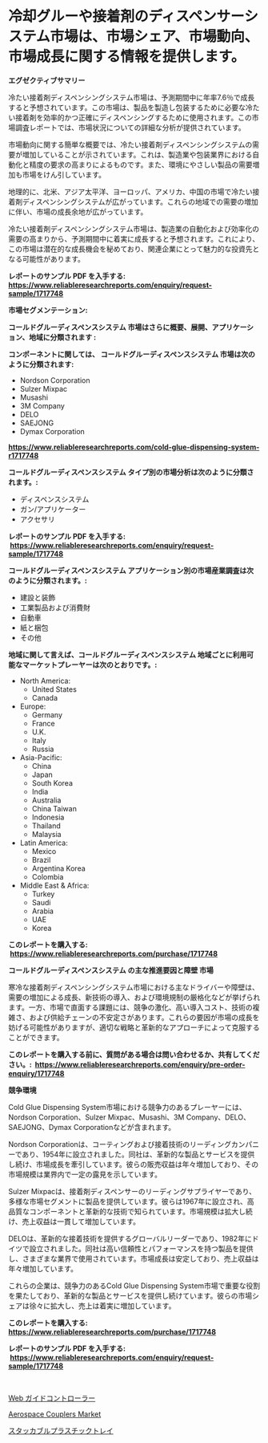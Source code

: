 <p><h1>冷却グルーや接着剤のディスペンサーシステム市場は、市場シェア、市場動向、市場成長に関する情報を提供します。</h1></p><p><strong>エグゼクティブサマリー</strong></p>
<p><p>冷たい接着剤ディスペンシングシステム市場は、予測期間中に年率7.6％で成長すると予想されています。この市場は、製品を製造し包装するために必要な冷たい接着剤を効率的かつ正確にディスペンシングするために使用されます。この市場調査レポートでは、市場状況についての詳細な分析が提供されています。</p><p>市場動向に関する簡単な概要では、冷たい接着剤ディスペンシングシステムの需要が増加していることが示されています。これは、製造業や包装業界における自動化と精度の要求の高まりによるものです。また、環境にやさしい製品の需要増加も市場をけん引しています。</p><p>地理的に、北米、アジア太平洋、ヨーロッパ、アメリカ、中国の市場で冷たい接着剤ディスペンシングシステムが広がっています。これらの地域での需要の増加に伴い、市場の成長余地が広がっています。</p><p>冷たい接着剤ディスペンシングシステム市場は、製造業の自動化および効率化の需要の高まりから、予測期間中に着実に成長すると予想されます。これにより、この市場は潜在的な成長機会を秘めており、関連企業にとって魅力的な投資先となる可能性があります。</p></p>
<p><strong>レポートのサンプル PDF を入手する: <a href="https://www.reliableresearchreports.com/enquiry/request-sample/1717748">https://www.reliableresearchreports.com/enquiry/request-sample/1717748</a></strong></p>
<p><strong>市場セグメンテーション:</strong></p>
<p><strong> コールドグルーディスペンスシステム 市場はさらに概要、展開、アプリケーション、地域に分類されます :</strong></p>
<p><strong>コンポーネントに関しては、 コールドグルーディスペンスシステム 市場は次のように分類されます: &nbsp;</strong></p>
<p><ul><li>Nordson Corporation</li><li>Sulzer Mixpac</li><li>Musashi</li><li>3M Company</li><li>DELO</li><li>SAEJONG</li><li>Dymax Corporation</li></ul></p>
<p><strong><a href="https://www.reliableresearchreports.com/cold-glue-dispensing-system-r1717748">https://www.reliableresearchreports.com/cold-glue-dispensing-system-r1717748</a></strong></p>
<p><strong> コールドグルーディスペンスシステム タイプ別の市場分析は次のように分類されます。:</strong></p>
<p><ul><li>ディスペンスシステム</li><li>ガン/アプリケーター</li><li>アクセサリ</li></ul></p>
<p><strong>レポートのサンプル PDF を入手する: &nbsp;<a href="https://www.reliableresearchreports.com/enquiry/request-sample/1717748">https://www.reliableresearchreports.com/enquiry/request-sample/1717748</a></strong></p>
<p><strong> コールドグルーディスペンスシステム アプリケーション別の市場産業調査は次のように分類されます。:</strong></p>
<p><ul><li>建設と装飾</li><li>工業製品および消費財</li><li>自動車</li><li>紙と梱包</li><li>その他</li></ul></p>
<p><strong>地域に関して言えば、コールドグルーディスペンスシステム 地域ごとに利用可能なマーケットプレーヤーは次のとおりです。:</strong></p>
<p><ul>
    <li>
        North America:
        <ul>
            <li>United States</li>
            <li>Canada</li>
        </ul>
    </li>
    <li>
        Europe:
        <ul>
            <li>Germany</li>
            <li>France</li>
            <li>U.K.</li>
            <li>Italy</li>
            <li>Russia</li>
        </ul>
    </li>
    <li>
        Asia-Pacific:
        <ul>
            <li>China</li>
            <li>Japan</li>
            <li>South Korea</li>
            <li>India</li>
            <li>Australia</li>
            <li>China Taiwan</li>
            <li>Indonesia</li>
            <li>Thailand</li>
            <li>Malaysia</li>
        </ul>
    </li>
    <li>
        Latin America:
        <ul>
            <li>Mexico</li>
            <li>Brazil</li>
            <li>Argentina Korea</li>
            <li>Colombia</li>
        </ul>
    </li>
    <li>
        Middle East & Africa:
        <ul>
            <li>Turkey</li>
            <li>Saudi</li>
            <li>Arabia</li>
            <li>UAE</li>
            <li>Korea</li>
        </ul>
    </li>
    </ul></p>
<p><strong>このレポートを購入する: &nbsp;<a href="https://www.reliableresearchreports.com/purchase/1717748">https://www.reliableresearchreports.com/purchase/1717748</a></strong></p>
<p><strong>コールドグルーディスペンスシステム の主な推進要因と障壁 市場</strong></p>
<p><p>寒冷な接着剤ディスペンシングシステム市場における主なドライバーや障壁は、需要の増加による成長、新技術の導入、および環境規制の厳格化などが挙げられます。一方、市場で直面する課題には、競争の激化、高い導入コスト、技術の複雑さ、および供給チェーンの不安定さがあります。これらの要因が市場の成長を妨げる可能性がありますが、適切な戦略と革新的なアプローチによって克服することができます。</p></p>
<p><strong>このレポートを購入する前に、質問がある場合は問い合わせるか、共有してください。:&nbsp; <a href="https://www.reliableresearchreports.com/enquiry/pre-order-enquiry/1717748">https://www.reliableresearchreports.com/enquiry/pre-order-enquiry/1717748</a></strong></p>
<p><strong>競争環境</strong></p>
<p><p>Cold Glue Dispensing System市場における競争力のあるプレーヤーには、Nordson Corporation、Sulzer Mixpac、Musashi、3M Company、DELO、SAEJONG、Dymax Corporationなどが含まれます。</p><p>Nordson Corporationは、コーティングおよび接着技術のリーディングカンパニーであり、1954年に設立されました。同社は、革新的な製品とサービスを提供し続け、市場成長を牽引しています。彼らの販売収益は年々増加しており、その市場規模は業界内で一定の露見を示しています。</p><p>Sulzer Mixpacは、接着剤ディスペンサーのリーディングサプライヤーであり、多様な市場セグメントに製品を提供しています。彼らは1967年に設立され、高品質なコンポーネントと革新的な技術で知られています。市場規模は拡大し続け、売上収益は一貫して増加しています。</p><p>DELOは、革新的な接着技術を提供するグローバルリーダーであり、1982年にドイツで設立されました。同社は高い信頼性とパフォーマンスを持つ製品を提供し、さまざまな業界で使用されています。市場成長は安定しており、売上収益は年々増加しています。</p><p>これらの企業は、競争力のあるCold Glue Dispensing System市場で重要な役割を果たしており、革新的な製品とサービスを提供し続けています。彼らの市場シェアは徐々に拡大し、売上は着実に増加しています。</p></p>
<p><strong>このレポートを購入する: &nbsp; <a href="https://www.reliableresearchreports.com/purchase/1717748">https://www.reliableresearchreports.com/purchase/1717748</a></strong></p>
<p><strong>レポートのサンプル PDF を入手する: &nbsp;<a href="https://www.reliableresearchreports.com/enquiry/request-sample/1717748">https://www.reliableresearchreports.com/enquiry/request-sample/1717748</a></strong><strong></strong></p>
<p>&nbsp;</p>
<p><p><a href="https://medium.com/@lewis15david/%E3%82%A6%E3%82%A7%E3%83%96%E3%82%AC%E3%82%A4%E3%83%89%E3%82%B3%E3%83%B3%E3%83%88%E3%83%AD%E3%83%BC%E3%83%A9%E3%83%BC%E5%B8%82%E5%A0%B4%E3%81%AE%E5%B1%95%E6%9C%9B-%E6%A5%AD%E7%95%8C%E3%81%AE%E6%A6%82%E8%A6%81%E3%81%A8%E4%BA%88%E6%B8%AC-2024%E5%B9%B4%E3%81%8B%E3%82%892031%E5%B9%B4-a88222f39128">Web ガイドコントローラー</a></p><p><a href="https://copper-carbon-84f.notion.site/Aerospace-Couplers-Market-Size-and-Market-Trends-Complete-Industry-Overview-2024-to-2031-da6b34dd83f047dd85f6d7525a8d2ef0">Aerospace Couplers Market</a></p><p><a href="https://medium.com/@r.aspinall_32685/%E3%82%B9%E3%82%BF%E3%83%83%E3%82%AB%E3%83%96%E3%83%AB%E3%83%97%E3%83%A9%E3%82%B9%E3%83%81%E3%83%83%E3%82%AF%E3%83%88%E3%83%AC%E3%82%A4%E3%81%AE%E5%B8%82%E5%A0%B4%E8%AA%BF%E6%9F%BB%E3%83%AC%E3%83%9D%E3%83%BC%E3%83%88-%E3%81%9D%E3%81%AE%E6%AD%B4%E5%8F%B2%E3%81%8A%E3%82%88%E3%81%B32031%E5%B9%B4%E3%81%BE%E3%81%A7%E3%81%AE%E4%BA%88%E6%B8%AC-52c1defd2141">スタッカブルプラスチックトレイ</a></p></p>